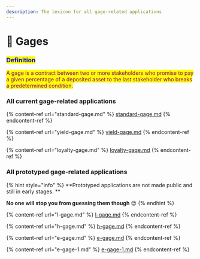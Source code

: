 ```yaml
---
description: The lexicon for all gage-related applications
---
```


# 📜 Gages

### <mark style="color:blue;">Definition</mark>

<mark style="color:purple;">A gage is a contract between two or more stakeholders who promise to pay a given percentage of a deposited asset to the last stakeholder who breaks a predetermined condition.</mark>&#x20;

### **All current gage-related applications**

{% content-ref url="standard-gage.md" %}
[standard-gage.md](standard-gage.md)
{% endcontent-ref %}

{% content-ref url="yield-gage.md" %}
[yield-gage.md](yield-gage.md)
{% endcontent-ref %}

{% content-ref url="loyalty-gage.md" %}
[loyalty-gage.md](loyalty-gage.md)
{% endcontent-ref %}

### All prototyped gage-related applications

{% hint style="info" %}
**Prototyped applications are not made public and still in early stages. **

**No one will stop you from guessing them though** :wink:
{% endhint %}

{% content-ref url="l-gage.md" %}
[l-gage.md](l-gage.md)
{% endcontent-ref %}

{% content-ref url="h-gage.md" %}
[h-gage.md](h-gage.md)
{% endcontent-ref %}

{% content-ref url="e-gage.md" %}
[e-gage.md](e-gage.md)
{% endcontent-ref %}

{% content-ref url="e-gage-1.md" %}
[e-gage-1.md](e-gage-1.md)
{% endcontent-ref %}
